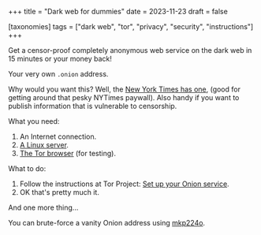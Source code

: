 +++
title = "Dark web for dummies"
date = 2023-11-23
draft = false

[taxonomies]
tags = ["dark web", "tor", "privacy", "security", "instructions"]
+++

Get a censor-proof completely anonymous web service on the dark web in 15 minutes or your money back!

Your very own `.onion` address.

Why would you want this? Well, the [New York Times has one](https://open.nytimes.com/https-open-nytimes-com-the-new-york-times-as-a-tor-onion-service-e0d0b67b7482), (good for getting around that pesky NYTimes paywall). Also handy if you want to publish information that is vulnerable to censorship.

What you need:

1. An Internet connection.
2. [A Linux server](https://ubuntu.com/download/server).
3. [The Tor browser](https://www.torproject.org/download/) (for testing).

What to do:

1. Follow the instructions at Tor Project: [Set up your Onion service](https://community.torproject.org/onion-services/setup/).
2. OK that's pretty much it.

And one more thing...

You can brute-force a vanity Onion address using [mkp224o](https://github.com/cathugger/mkp224o).

